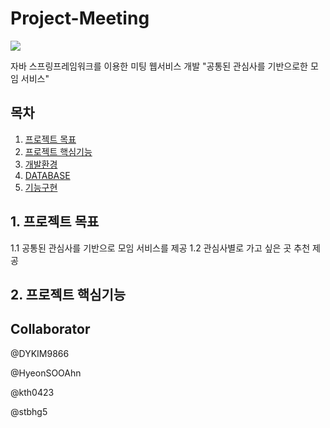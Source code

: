 # Project-Meeting
<img src="logo.bmp">

자바 스프링프레임워크를 이용한 미팅 웹서비스 개발
"공통된 관심사를 기반으로한 모임 서비스"


## 목차
1. [프로젝트 목표](#프로젝트-목표)
2. [프로젝트 핵심기능](#프로젝트-핵심기능)
3. [개발환경](#개발환경)
4. [DATABASE](#database)
5. [기능구현](#기능구현)

## 1. 프로젝트 목표
1.1 공통된 관심사를 기반으로 모임 서비스를 제공
1.2 관심사별로 가고 싶은 곳 추천 제공

## 2. 프로젝트 핵심기능




## Collaborator
@DYKIM9866<br>

@HyeonSOOAhn<br>

@kth0423<br>

@stbhg5<br>



